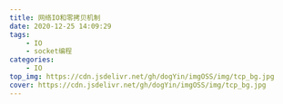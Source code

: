 ```yaml
---
title: 网络IO和零拷贝机制
date: 2020-12-25 14:09:29
tags:
    - IO
    - socket编程
categories:
    - IO
top_img: https://cdn.jsdelivr.net/gh/dogYin/imgOSS/img/tcp_bg.jpg
cover: https://cdn.jsdelivr.net/gh/dogYin/imgOSS/img/tcp_bg.jpg
---
```


